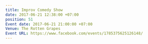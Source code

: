 ```yaml
---
title: Improv Comedy Show
date: 2017-06-21 12:38:00 +07:00
position: 51
Event date: 2017-06-21 21:00:00 +07:00
Venue: The Rotten Grapes
Event URL: https://www.facebook.com/events/1785375625126148/
---
```


